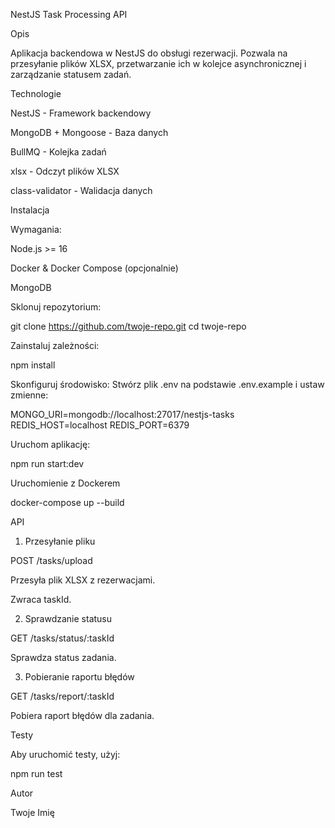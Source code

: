 NestJS Task Processing API

Opis

Aplikacja backendowa w NestJS do obsługi rezerwacji. Pozwala na przesyłanie plików XLSX, przetwarzanie ich w kolejce asynchronicznej i zarządzanie statusem zadań.

Technologie

NestJS - Framework backendowy

MongoDB + Mongoose - Baza danych

BullMQ - Kolejka zadań

xlsx - Odczyt plików XLSX

class-validator - Walidacja danych

Instalacja

Wymagania:

Node.js >= 16

Docker & Docker Compose (opcjonalnie)

MongoDB

Sklonuj repozytorium:

git clone https://github.com/twoje-repo.git
cd twoje-repo

Zainstaluj zależności:

npm install

Skonfiguruj środowisko:
Stwórz plik .env na podstawie .env.example i ustaw zmienne:

MONGO_URI=mongodb://localhost:27017/nestjs-tasks
REDIS_HOST=localhost
REDIS_PORT=6379

Uruchom aplikację:

npm run start:dev

Uruchomienie z Dockerem

docker-compose up --build

API

1. Przesyłanie pliku

POST /tasks/upload

Przesyła plik XLSX z rezerwacjami.

Zwraca taskId.

2. Sprawdzanie statusu

GET /tasks/status/:taskId

Sprawdza status zadania.

3. Pobieranie raportu błędów

GET /tasks/report/:taskId

Pobiera raport błędów dla zadania.

Testy

Aby uruchomić testy, użyj:

npm run test

Autor

Twoje Imię

